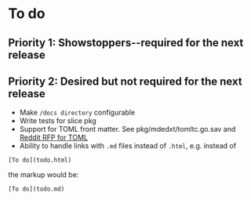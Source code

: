 # To do

## Priority 1: Showstoppers--required for the next release

## Priority 2: Desired but not required for the next release

* Make `/docs directory` configurable
* Write tests for slice pkg
* Support for TOML front matter. See pkg/mdedxt/tomltc.go.sav and 
[Reddit RFP for TOML](https://www.reddit.com/r/golang/comments/pthh4p/paying_gig_for_foss_project_extending_the/)
* Ability to handle links with `.md` files instead of `.html`,
e.g. instead of

`[To do](todo.html)`

the markup would be:

`[To do](todo.md)`


